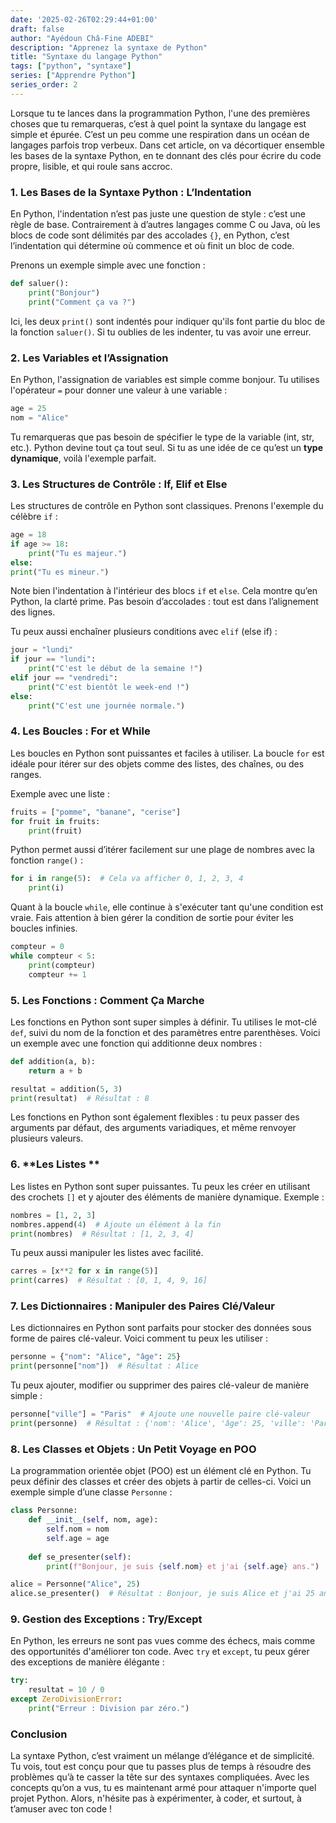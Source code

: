 ```yaml
---
date: '2025-02-26T02:29:44+01:00'
draft: false
author: "Ayédoun Châ-Fine ADEBI"
description: "Apprenez la syntaxe de Python"
title: "Syntaxe du langage Python"
tags: ["python", "syntaxe"]
series: ["Apprendre Python"]
series_order: 2
---
```


Lorsque tu te lances dans la programmation Python, l'une des premières choses que tu remarqueras, c’est à quel point la syntaxe du langage est simple et épurée. C’est un peu comme une respiration dans un océan de langages parfois trop verbeux. Dans cet article, on va décortiquer ensemble les bases de la syntaxe Python, en te donnant des clés pour écrire du code propre, lisible, et qui roule sans accroc.

### 1. **Les Bases de la Syntaxe Python : L’Indentation**

En Python, l'indentation n’est pas juste une question de style : c’est une règle de base. Contrairement à d’autres langages comme C ou Java, où les blocs de code sont délimités par des accolades `{}`, en Python, c’est l’indentation qui détermine où commence et où finit un bloc de code.

Prenons un exemple simple avec une fonction :

```python
def saluer():
    print("Bonjour")
    print("Comment ça va ?")
```

Ici, les deux `print()` sont indentés pour indiquer qu'ils font partie du bloc de la fonction `saluer()`. Si tu oublies de les indenter, tu vas avoir une erreur.

### 2. **Les Variables et l’Assignation**

En Python, l'assignation de variables est simple comme bonjour. Tu utilises l'opérateur `=` pour donner une valeur à une variable :

```python
age = 25
nom = "Alice"
```

Tu remarqueras que pas besoin de spécifier le type de la variable (int, str, etc.). Python devine tout ça tout seul. Si tu as une idée de ce qu’est un **type dynamique**, voilà l'exemple parfait.

### 3. **Les Structures de Contrôle : If, Elif et Else**

Les structures de contrôle en Python sont classiques. Prenons l'exemple du célèbre `if` :

```python
age = 18
if age >= 18:
    print("Tu es majeur.")
else:
print("Tu es mineur.")
```

Note bien l'indentation à l'intérieur des blocs `if` et `else`. Cela montre qu’en Python, la clarté prime. Pas besoin d’accolades : tout est dans l’alignement des lignes.

Tu peux aussi enchaîner plusieurs conditions avec `elif` (else if) :

```python
jour = "lundi"
if jour == "lundi":
    print("C'est le début de la semaine !")
elif jour == "vendredi":
    print("C'est bientôt le week-end !")
else:
    print("C'est une journée normale.")
```

### 4. **Les Boucles : For et While**

Les boucles en Python sont puissantes et faciles à utiliser. La boucle `for` est idéale pour itérer sur des objets comme des listes, des chaînes, ou des ranges.

Exemple avec une liste :

```python
fruits = ["pomme", "banane", "cerise"]
for fruit in fruits:
    print(fruit)
```

Python permet aussi d’itérer facilement sur une plage de nombres avec la fonction `range()` :

```python
for i in range(5):  # Cela va afficher 0, 1, 2, 3, 4
    print(i)
```

Quant à la boucle `while`, elle continue à s'exécuter tant qu'une condition est vraie. Fais attention à bien gérer la condition de sortie pour éviter les boucles infinies.

```python
compteur = 0
while compteur < 5:
    print(compteur)
    compteur += 1
```

### 5. **Les Fonctions : Comment Ça Marche**

Les fonctions en Python sont super simples à définir. Tu utilises le mot-clé `def`, suivi du nom de la fonction et des paramètres entre parenthèses. Voici un exemple avec une fonction qui additionne deux nombres :

```python
def addition(a, b):
    return a + b

resultat = addition(5, 3)
print(resultat)  # Résultat : 8
```

Les fonctions en Python sont également flexibles : tu peux passer des arguments par défaut, des arguments variadiques, et même renvoyer plusieurs valeurs.

### 6. **Les Listes **

Les listes en Python sont super puissantes. Tu peux les créer en utilisant des crochets `[]` et y ajouter des éléments de manière dynamique. Exemple :

```python
nombres = [1, 2, 3]
nombres.append(4)  # Ajoute un élément à la fin
print(nombres)  # Résultat : [1, 2, 3, 4]
```

Tu peux aussi manipuler les listes avec facilité.
```python
carres = [x**2 for x in range(5)]
print(carres)  # Résultat : [0, 1, 4, 9, 16]
```

### 7. **Les Dictionnaires : Manipuler des Paires Clé/Valeur**

Les dictionnaires en Python sont parfaits pour stocker des données sous forme de paires clé-valeur. Voici comment tu peux les utiliser :

```python
personne = {"nom": "Alice", "âge": 25}
print(personne["nom"])  # Résultat : Alice
```

Tu peux ajouter, modifier ou supprimer des paires clé-valeur de manière simple :

```python
personne["ville"] = "Paris"  # Ajoute une nouvelle paire clé-valeur
print(personne)  # Résultat : {'nom': 'Alice', 'âge': 25, 'ville': 'Paris'}
```

### 8. **Les Classes et Objets : Un Petit Voyage en POO**

La programmation orientée objet (POO) est un élément clé en Python. Tu peux définir des classes et créer des objets à partir de celles-ci. Voici un exemple simple d’une classe `Personne` :

```python
class Personne:
    def __init__(self, nom, age):
        self.nom = nom
        self.age = age
    
    def se_presenter(self):
        print(f"Bonjour, je suis {self.nom} et j'ai {self.age} ans.")

alice = Personne("Alice", 25)
alice.se_presenter()  # Résultat : Bonjour, je suis Alice et j'ai 25 ans.
```

### 9. **Gestion des Exceptions : Try/Except**

En Python, les erreurs ne sont pas vues comme des échecs, mais comme des opportunités d'améliorer ton code. Avec `try` et `except`, tu peux gérer des exceptions de manière élégante :

```python
try:
    resultat = 10 / 0
except ZeroDivisionError:
    print("Erreur : Division par zéro.")
```

### Conclusion

La syntaxe Python, c’est vraiment un mélange d’élégance et de simplicité. Tu vois, tout est conçu pour que tu passes plus de temps à résoudre des problèmes qu’à te casser la tête sur des syntaxes compliquées. Avec les concepts qu’on a vus, tu es maintenant armé pour attaquer n'importe quel projet Python. Alors, n'hésite pas à expérimenter, à coder, et surtout, à t’amuser avec ton code !
